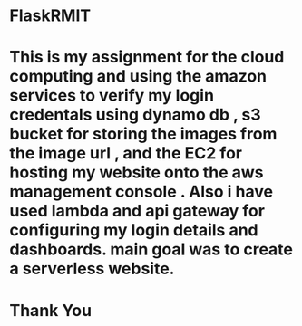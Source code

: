# FlaskRMIT
# This is my assignment for the cloud computing and using the amazon services to verify my login credentals using dynamo db , s3 bucket for storing the images from the image url , and the EC2 for hosting my website onto the aws management console . Also i have used lambda and api gateway for configuring my login details and dashboards. main goal was to create a serverless website.
# Thank You
